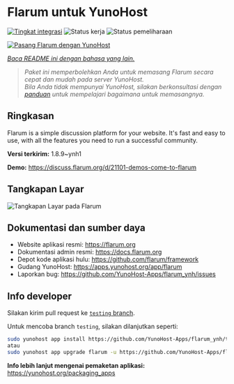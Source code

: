 <!--
N.B.: README ini dibuat secara otomatis oleh <https://github.com/YunoHost/apps/tree/master/tools/readme_generator>
Ini TIDAK boleh diedit dengan tangan.
-->

# Flarum untuk YunoHost

[![Tingkat integrasi](https://dash.yunohost.org/integration/flarum.svg)](https://ci-apps.yunohost.org/ci/apps/flarum/) ![Status kerja](https://ci-apps.yunohost.org/ci/badges/flarum.status.svg) ![Status pemeliharaan](https://ci-apps.yunohost.org/ci/badges/flarum.maintain.svg)

[![Pasang Flarum dengan YunoHost](https://install-app.yunohost.org/install-with-yunohost.svg)](https://install-app.yunohost.org/?app=flarum)

*[Baca README ini dengan bahasa yang lain.](./ALL_README.md)*

> *Paket ini memperbolehkan Anda untuk memasang Flarum secara cepat dan mudah pada server YunoHost.*  
> *Bila Anda tidak mempunyai YunoHost, silakan berkonsultasi dengan [panduan](https://yunohost.org/install) untuk mempelajari bagaimana untuk memasangnya.*

## Ringkasan

Flarum is a simple discussion platform for your website. It's fast and easy to use, with all the features you need to run a successful community.

**Versi terkirim:** 1.8.9~ynh1

**Demo:** <https://discuss.flarum.org/d/21101-demos-come-to-flarum>

## Tangkapan Layar

![Tangkapan Layar pada Flarum](./doc/screenshots/beta16.jpg)

## Dokumentasi dan sumber daya

- Website aplikasi resmi: <https://flarum.org>
- Dokumentasi admin resmi: <https://docs.flarum.org>
- Depot kode aplikasi hulu: <https://github.com/flarum/framework>
- Gudang YunoHost: <https://apps.yunohost.org/app/flarum>
- Laporkan bug: <https://github.com/YunoHost-Apps/flarum_ynh/issues>

## Info developer

Silakan kirim pull request ke [`testing` branch](https://github.com/YunoHost-Apps/flarum_ynh/tree/testing).

Untuk mencoba branch `testing`, silakan dilanjutkan seperti:

```bash
sudo yunohost app install https://github.com/YunoHost-Apps/flarum_ynh/tree/testing --debug
atau
sudo yunohost app upgrade flarum -u https://github.com/YunoHost-Apps/flarum_ynh/tree/testing --debug
```

**Info lebih lanjut mengenai pemaketan aplikasi:** <https://yunohost.org/packaging_apps>
